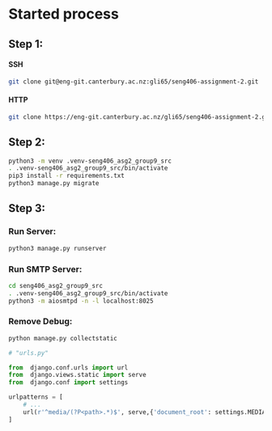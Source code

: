 # Started process

## Step 1:

#### SSH

```bash
git clone git@eng-git.canterbury.ac.nz:gli65/seng406-assignment-2.git
```

#### HTTP

```bash
git clone https://eng-git.canterbury.ac.nz/gli65/seng406-assignment-2.git
```

## Step 2:

```bash
python3 -m venv .venv-seng406_asg2_group9_src
. .venv-seng406_asg2_group9_src/bin/activate
pip3 install -r requirements.txt
python3 manage.py migrate
```

## Step 3:

### Run Server:

```bash
python3 manage.py runserver
```

### Run SMTP Server:

```bash
cd seng406_asg2_group9_src
. .venv-seng406_asg2_group9_src/bin/activate
python3 -m aiosmtpd -n -l localhost:8025
```

### Remove Debug:

```bash
python manage.py collectstatic
```

```python
# "urls.py"

from  django.conf.urls import url
from  django.views.static import serve
from  django.conf import settings

urlpatterns = [
    # ...
    url(r'^media/(?P<path>.*)$', serve,{'document_root': settings.MEDIA_ROOT}),
]
```

